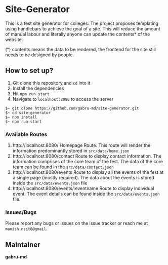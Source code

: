# Site-Generator

This is a fest site generator for colleges.
The project proposes templating using handlebars to achieve the goal of a site. This will reduce the amount of manual labour and literally anyone can update the contents* of the website.

(*) contents means the data to be rendered, the frontend for the site still needs to be designed by people. 

## How to set up?

1. Git clone this repository and `cd` into it
2. Install the dependencies
4. Hit `npm run start`
5. Navigate to `localhost:8080` to access the server

```
$~ git clone https://github.com/gabru-md/site-generator.git
$~ cd site-generator
$~ npm install
$~ npm run start
```


### Available Routes

1. http://localhost:8080/
    Homepage Route. This route will render the information predominantly stored in `src/data/home.json`
2. http://localhost:8080/contact
    Route to display contact information. The information comprises of the core team of the fest.
    The data of the core team can be found in the `src/data/contact.json`
3. http://localhost:8080/events
    Route to display all the events of the fest at a single page (mostly required).
    The data about the events is stored inside the `src/data/events.json` file
4. http://localhost:8080/events/:eventname
    Route to display individual event. The event details can be found inside the `src/data/events.json` file.


### Issues/Bugs

Please report any bugs or issues on the issue tracker or reach me at `manish.nsit8@gmail`.

## Maintainer
**gabru-md**